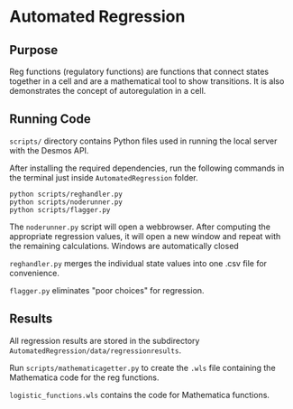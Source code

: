 # Automated Regression

## Purpose

Reg functions (regulatory functions) are functions that connect states together in a cell and are a mathematical tool to show transitions. It is also demonstrates the concept of autoregulation in a cell. 


## Running Code

`scripts/` directory contains Python files used in running the local server with the Desmos API. 

After installing the required dependencies, run the following commands in the terminal just inside `AutomatedRegression` folder.

```
python scripts/reghandler.py
python scripts/noderunner.py
python scripts/flagger.py 
```
The `noderunner.py` script will open a webbrowser. After computing the appropriate regression values, it will open a new window and repeat with the remaining calculations. Windows are automatically closed

`reghandler.py` merges the individual state values into one .csv file for convenience. 

`flagger.py` eliminates "poor choices" for regression. 

## Results

All regression results are stored in the subdirectory `AutomatedRegression/data/regressionresults`.

Run `scripts/mathematicagetter.py` to create the `.wls` file containing the Mathematica code for the reg functions.

`logistic_functions.wls` contains the code for Mathematica functions.
